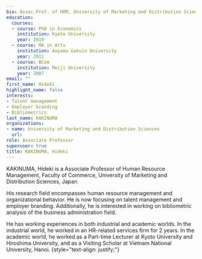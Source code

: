 ```yaml
---
bio: Assoc.Prof. of HRM, University of Marketing and Distribution Sciences, Japan.
education:
  courses:
  - course: PhD in Economics
    institution: Kyoto University
    year: 2019
  - course: MA in Arts
    institution: Aoyama Gakuin University
    year: 2011
  - course: BCom
    institution: Meiji University
    year: 2007
email: ""
first_name: Hideki
highlight_name: false
interests:
- Talent management
- Employer branding
- Bibliometrics
last_name: KAKINUMA
organizations:
- name: University of Marketing and Distribution Sciences
  url: 
role: Associate Professor
superuser: true
title: KAKINUMA, Hideki
---
```


KAKINUMA, Hideki is a Associate Professor of Human Resource Management, Faculty of Commerce, University of Marketing and Distribution Sciences, Japan.

His research field encompasses human resource management and organizational behavior. He is now focusing on talent management and employer branding. Additionally, he is interested in working on bibliometric analysis of the business administration field.

He has working experiences in both industrial and academic worlds. In the industrial world, he worked in an HR-related services firm for 2 years. In the academic world, he worked as a Part-time Lecturer at Kyoto University and Hiroshima University, and as a Visiting Scholar at Vietnam National University, Hanoi.
{style="text-align: justify;"}
